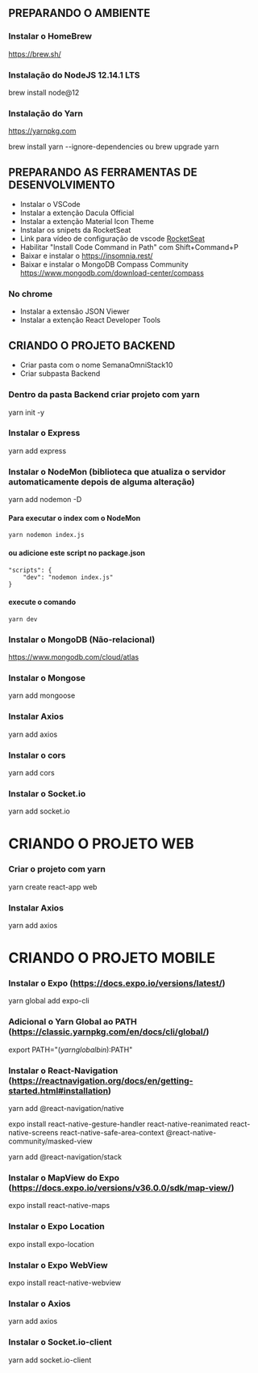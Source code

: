 ## PREPARANDO O AMBIENTE 

### Instalar o HomeBrew
https://brew.sh/

### Instalação do NodeJS 12.14.1 LTS
brew install node@12

### Instalação do Yarn
https://yarnpkg.com

brew install yarn --ignore-dependencies ou brew upgrade yarn

## PREPARANDO AS FERRAMENTAS DE DESENVOLVIMENTO

- Instalar o VSCode
- Instalar a extenção Dacula Official
- Instalar a extenção Material Icon Theme
- Instalar os snipets da RocketSeat
- Link para vídeo de configuração de vscode [RocketSeat](https://www.youtube.com/watch?v=c7P03kkrEG8)
- Habilitar "Install Code Command in Path" com Shift+Command+P
- Baixar e instalar o https://insomnia.rest/
- Baixar e instalar o MongoDB Compass Community https://www.mongodb.com/download-center/compass

 ### No chrome
 * Instalar a extensão JSON Viewer
 * Instalar a extenção React Developer Tools

## CRIANDO O PROJETO BACKEND

- Criar pasta com o nome SemanaOmniStack10
- Criar subpasta Backend

### Dentro da pasta Backend criar projeto com yarn
yarn init -y

### Instalar o Express
yarn add express

### Instalar o NodeMon (biblioteca que atualiza o servidor automaticamente depois de alguma alteração)
yarn add nodemon -D

####   Para executar o index com o NodeMon
    yarn nodemon index.js

####   ou adicione este script no package.json
    "scripts": {
        "dev": "nodemon index.js"
    }

####   execute o comando
    yarn dev    

### Instalar o MongoDB (Não-relacional)
https://www.mongodb.com/cloud/atlas

### Instalar o Mongose
yarn add mongoose

### Instalar Axios
yarn add axios

### Instalar o cors
yarn add cors

### Instalar o Socket.io
yarn add socket.io

# CRIANDO O PROJETO WEB

###   Criar o projeto com yarn
yarn create react-app web

### Instalar Axios
yarn add axios 

# CRIANDO O PROJETO MOBILE

### Instalar o Expo (https://docs.expo.io/versions/latest/)
yarn global add expo-cli

### Adicional o Yarn Global ao PATH (https://classic.yarnpkg.com/en/docs/cli/global/)
export PATH="$(yarn global bin):$PATH"

### Instalar o React-Navigation (https://reactnavigation.org/docs/en/getting-started.html#installation)
yarn add @react-navigation/native

expo install react-native-gesture-handler react-native-reanimated react-native-screens react-native-safe-area-context @react-native-community/masked-view

yarn add @react-navigation/stack

### Instalar o MapView do Expo (https://docs.expo.io/versions/v36.0.0/sdk/map-view/)
expo install react-native-maps

### Instalar o Expo Location
expo install expo-location

### Instalar o Expo WebView
expo install react-native-webview

### Instalar o Axios
yarn add axios

### Instalar o Socket.io-client
yarn add socket.io-client
